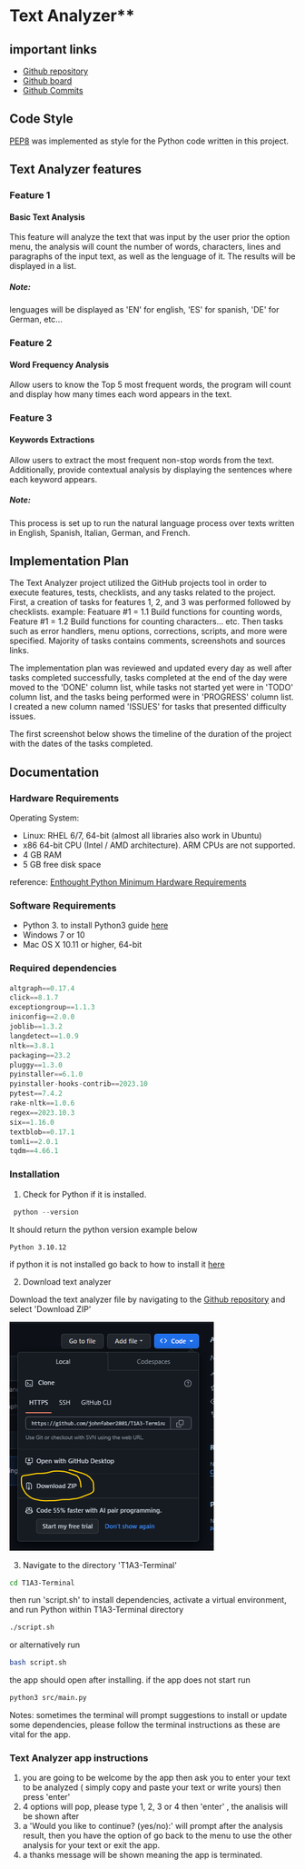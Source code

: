 # Text Analyzer**

## important links

- [Github repository](https://github.com/johnfaber2801/T1A3-Terminal)
- [Github board](https://github.com/users/johnfaber2801/projects/2)
- [Github Commits](https://github.com/johnfaber2801/T1A3-Terminal/commits/master)

## Code Style

[PEP8](https://peps.python.org/pep-0008/) was implemented as style for the Python code written in this project.

## Text Analyzer features

### Feature 1

#### Basic Text Analysis

This feature will analyze the text that was input by the user prior the option menu, the analysis will count the number of words, characters, lines and paragraphs of the input text, as well as the lenguage of it. The results will be displayed in a list.

##### Note: 

lenguages will be displayed as 'EN' for english, 'ES' for spanish, 'DE' for German, etc...


### Feature 2

#### Word Frequency Analysis

Allow users to know the Top 5 most frequent words, the program will count and display how many times each word appears in the text.

### Feature 3

#### Keywords Extractions

Allow users to extract the most frequent non-stop words from the text. Additionally, provide contextual analysis by displaying the sentences where each keyword appears.

##### Note:

This process is set up to run the natural language process over texts written in English, Spanish, Italian, German, and French.


## Implementation Plan

The Text Analyzer project utilized the GitHub projects tool in order to execute features, tests, checklists, and any tasks related to the project. First, a creation of tasks for features 1, 2, and 3 was performed followed by checklists. example: Featuare #1 = 1.1 Build functions for counting words, Feature #1 = 1.2 Build functions for counting characters... etc. Then tasks such as error handlers, menu options, corrections, scripts, and more were specified. Majority of tasks contains comments, screenshots and sources links.

The implementation plan was reviewed and updated every day as well after tasks completed successfully, tasks completed at the end of the day were moved to the 'DONE' column list, while tasks not started yet were in 'TODO' column list, and the tasks being performed were in 'PROGRESS' column list. I created a new column named 'ISSUES' for tasks that presented difficulty issues.

The first screenshot below shows the timeline of the duration of the project with the dates of the tasks completed. 

## Documentation

### Hardware Requirements

Operating System:

- Linux: RHEL 6/7, 64-bit (almost all libraries also work in Ubuntu)
- x86 64-bit CPU (Intel / AMD architecture). ARM CPUs are not supported.
- 4 GB RAM 
- 5 GB free disk space

reference: [Enthought Python Minimum Hardware Requirements](https://support.enthought.com/hc/en-us/articles/204273874-Enthought-Python-Minimum-Hardware-Requirements)

### Software Requirements

- Python 3. to install Python3 guide [here](https://wiki.python.org/moin/BeginnersGuide/Download)
- Windows 7 or 10
- Mac OS X 10.11 or higher, 64-bit

### Required dependencies

```py
altgraph==0.17.4
click==8.1.7
exceptiongroup==1.1.3
iniconfig==2.0.0
joblib==1.3.2
langdetect==1.0.9
nltk==3.8.1
packaging==23.2
pluggy==1.3.0
pyinstaller==6.1.0
pyinstaller-hooks-contrib==2023.10
pytest==7.4.2
rake-nltk==1.0.6
regex==2023.10.3
six==1.16.0
textblob==0.17.1
tomli==2.0.1
tqdm==4.66.1
```

### Installation

1. Check for Python if it is installed.

```py
 python --version
```
It should return the python version example below
```
Python 3.10.12
```
if python it is not installed go back to how to install it [here](https://wiki.python.org/moin/BeginnersGuide/Download)

2. Download text analyzer

Download the text analyzer file by navigating to the [Github repository](https://github.com/johnfaber2801/T1A3-Terminal) and select 'Download ZIP'

![zip](Files/Download%20ZIP.png)

3. Navigate to the directory 'T1A3-Terminal'

 ```bash
 cd T1A3-Terminal
 ```
 then run  'script.sh' to install dependencies, activate a virtual environment, and run Python within T1A3-Terminal directory
 ```bash
 ./script.sh
 ```
 or alternatively run
 ```bash
 bash script.sh
 ```
 the app should open after installing. if the app does not start run
 ```bash
 python3 src/main.py
 ```

 Notes: sometimes the terminal will prompt suggestions to install or update some dependencies, please follow the terminal instructions as these are vital for the app.

### Text Analyzer app instructions

1. you are going to be welcome by the app then ask you to enter your text to be analyzed 
( simply copy and paste your text or write yours) then press 'enter'
2. 4 options will pop,  please type 1, 2, 3 or 4 then 'enter' , the analisis will be shown after
3. a 'Would you like to continue? (yes/no):' will prompt after the analysis result, then you have the option of go back to the menu to use the other analysis for your text or exit the app.
4. a thanks message will be shown meaning the app is terminated.

